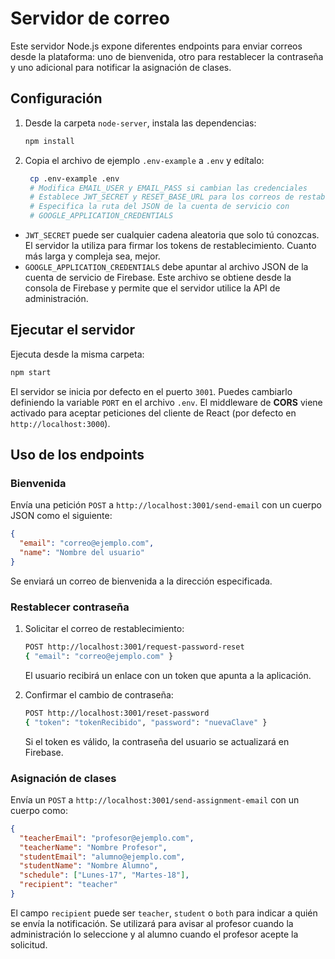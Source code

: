 # Servidor de correo

Este servidor Node.js expone diferentes endpoints para enviar correos desde la plataforma: uno de bienvenida, otro para restablecer la contraseña y uno adicional para notificar la asignación de clases.

## Configuración

1. Desde la carpeta `node-server`, instala las dependencias:
   ```bash
   npm install
   ```
2. Copia el archivo de ejemplo `.env-example` a `.env` y edítalo:
   ```bash
    cp .env-example .env
    # Modifica EMAIL_USER y EMAIL_PASS si cambian las credenciales
    # Establece JWT_SECRET y RESET_BASE_URL para los correos de restablecimiento
    # Especifica la ruta del JSON de la cuenta de servicio con
    # GOOGLE_APPLICATION_CREDENTIALS
    ```

  * `JWT_SECRET` puede ser cualquier cadena aleatoria que solo tú conozcas. El
    servidor la utiliza para firmar los tokens de restablecimiento. Cuanto más
    larga y compleja sea, mejor.
  * `GOOGLE_APPLICATION_CREDENTIALS` debe apuntar al archivo JSON de la cuenta
    de servicio de Firebase. Este archivo se obtiene desde la consola de
    Firebase y permite que el servidor utilice la API de administración.

## Ejecutar el servidor

Ejecuta desde la misma carpeta:

```bash
npm start
```

El servidor se inicia por defecto en el puerto `3001`. Puedes cambiarlo definiendo la variable `PORT` en el archivo `.env`.
El middleware de **CORS** viene activado para aceptar peticiones del cliente de React (por defecto en `http://localhost:3000`).

## Uso de los endpoints

### Bienvenida

Envía una petición `POST` a `http://localhost:3001/send-email` con un cuerpo JSON como el siguiente:

```json
{
  "email": "correo@ejemplo.com",
  "name": "Nombre del usuario"
}
```

Se enviará un correo de bienvenida a la dirección especificada.

### Restablecer contraseña

1. Solicitar el correo de restablecimiento:

   ```bash
   POST http://localhost:3001/request-password-reset
   { "email": "correo@ejemplo.com" }
   ```

   El usuario recibirá un enlace con un token que apunta a la aplicación.

2. Confirmar el cambio de contraseña:

   ```bash
   POST http://localhost:3001/reset-password
   { "token": "tokenRecibido", "password": "nuevaClave" }
   ```

   Si el token es válido, la contraseña del usuario se actualizará en Firebase.

### Asignación de clases

Envía un `POST` a `http://localhost:3001/send-assignment-email` con un cuerpo como:

```json
{
  "teacherEmail": "profesor@ejemplo.com",
  "teacherName": "Nombre Profesor",
  "studentEmail": "alumno@ejemplo.com",
  "studentName": "Nombre Alumno",
  "schedule": ["Lunes-17", "Martes-18"],
  "recipient": "teacher"
}
```

El campo `recipient` puede ser `teacher`, `student` o `both` para indicar a quién se envía la notificación.
Se utilizará para avisar al profesor cuando la administración lo seleccione y al alumno cuando el profesor acepte la solicitud.
